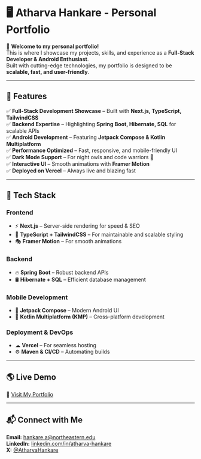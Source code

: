 # 🖥️ Atharva Hankare - Personal Portfolio

🚀 **Welcome to my personal portfolio!**  
This is where I showcase my projects, skills, and experience as a **Full-Stack Developer & Android Enthusiast**.  
Built with cutting-edge technologies, my portfolio is designed to be **scalable, fast, and user-friendly**.

---

## 🌟 Features
✅ **Full-Stack Development Showcase** – Built with **Next.js, TypeScript, TailwindCSS**  
✅ **Backend Expertise** – Highlighting **Spring Boot, Hibernate, SQL** for scalable APIs  
✅ **Android Development** – Featuring **Jetpack Compose & Kotlin Multiplatform**  
✅ **Performance Optimized** – Fast, responsive, and mobile-friendly UI  
✅ **Dark Mode Support** – For night owls and code warriors 🌙  
✅ **Interactive UI** – Smooth animations with **Framer Motion**  
✅ **Deployed on Vercel** – Always live and blazing fast  

---

## 🚀 Tech Stack

### **Frontend**
- ⚡ **Next.js** – Server-side rendering for speed & SEO  
- 🎨 **TypeScript + TailwindCSS** – For maintainable and scalable styling  
- 🎭 **Framer Motion** – For smooth animations  

### **Backend**
- 🔥 **Spring Boot** – Robust backend APIs  
- 🛢 **Hibernate + SQL** – Efficient database management  

### **Mobile Development**
- 📱 **Jetpack Compose** – Modern Android UI  
- 🔗 **Kotlin Multiplatform (KMP)** – Cross-platform development  

### **Deployment & DevOps**
- ☁ **Vercel** – For seamless hosting  
- ⚙ **Maven & CI/CD** – Automating builds  

---

## 🌎 Live Demo  
🔗 [Visit My Portfolio](https://hankare.me/)  

---

## 📬 Connect with Me  

**Email:** [hankare.a@northeastern.edu](mailto:hankare.a@northeastern.edu)  
**LinkedIn:** [linkedin.com/in/atharva-hankare](https://www.linkedin.com/in/atharva-hankare/)  
**X:** [@AtharvaHankare](https://x.com/AtharvaHankare)

